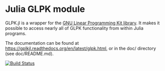Julia GLPK module
=================

GLPK.jl is a wrapper for the [GNU Linear Programming Kit library](http://www.gnu.org/software/glpk).
It makes it possible to access nearly all of GLPK functionality from within Julia programs.

The documentation can be found at https://gplkjl.readthedocs.org/en/latest/glpk.html, or
in the doc/ directory (see doc/README.md).

[![Build Status](https://api.travis-ci.org/JuliaOpt/GLPK.jl.png?branch=master)](https://travis-ci.org/JuliaOpt/GLPK.jl)
